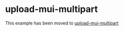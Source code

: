 # upload-mui-multipart

This example has been moved to [upload-mui-multipart](../../.././upload-mui-multipart)
